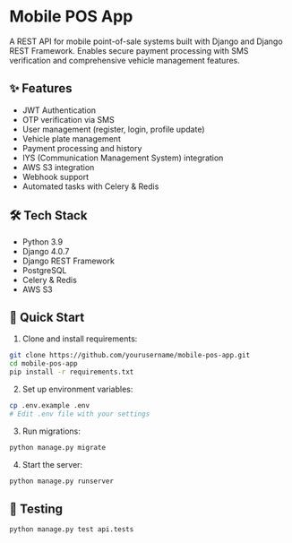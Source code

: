 # Mobile POS App

A REST API for mobile point-of-sale systems built with Django and Django REST Framework. Enables secure payment processing with SMS verification and comprehensive vehicle management features.

## ✨ Features

- JWT Authentication
- OTP verification via SMS
- User management (register, login, profile update)
- Vehicle plate management
- Payment processing and history
- IYS (Communication Management System) integration
- AWS S3 integration
- Webhook support
- Automated tasks with Celery & Redis

## 🛠 Tech Stack

- Python 3.9
- Django 4.0.7
- Django REST Framework
- PostgreSQL
- Celery & Redis
- AWS S3

## 🚀 Quick Start

1. Clone and install requirements:
```bash
git clone https://github.com/yourusername/mobile-pos-app.git
cd mobile-pos-app
pip install -r requirements.txt
```

2. Set up environment variables:
```bash
cp .env.example .env
# Edit .env file with your settings
```

3. Run migrations:
```bash
python manage.py migrate
```

4. Start the server:
```bash
python manage.py runserver
```

## 🧪 Testing

```bash
python manage.py test api.tests
```
